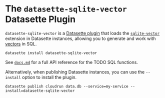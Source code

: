 # The `datasette-sqlite-vector` Datasette Plugin

`datasette-sqlite-vector` is a [Datasette plugin](https://docs.datasette.io/en/stable/plugins.html) that loads the [`sqlite-vector`](https://github.com/asg017/sqlite-vector) extension in Datasette instances, allowing you to generate and work with [vectors](https://github.com/vector/spec) in SQL.

```
datasette install datasette-sqlite-vector
```

See [`docs.md`](../../docs.md) for a full API reference for the TODO SQL functions.

Alternatively, when publishing Datasette instances, you can use the `--install` option to install the plugin.

```
datasette publish cloudrun data.db --service=my-service --install=datasette-sqlite-vector

```
